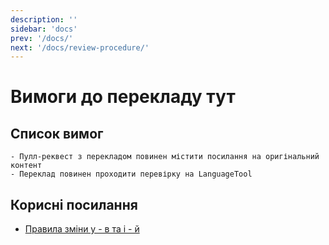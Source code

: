 ```yaml
---
description: ''
sidebar: 'docs'
prev: '/docs/'
next: '/docs/review-procedure/'
---
```


# Вимоги до перекладу тут

## Список вимог
	- Пулл-реквест з перекладом повинен містити посилання на оригінальний контент
	- Переклад повинен проходити перевірку на LanguageTool

## Корисні посилання
 - [Правила зміни у - в та і - й](https://zbruc.eu/node/41947)